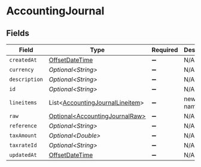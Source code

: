 # AccountingJournal


## Fields

| Field                                                                                     | Type                                                                                      | Required                                                                                  | Description                                                                               |
| ----------------------------------------------------------------------------------------- | ----------------------------------------------------------------------------------------- | ----------------------------------------------------------------------------------------- | ----------------------------------------------------------------------------------------- |
| `createdAt`                                                                               | [OffsetDateTime](https://docs.oracle.com/javase/8/docs/api/java/time/OffsetDateTime.html) | :heavy_minus_sign:                                                                        | N/A                                                                                       |
| `currency`                                                                                | *Optional\<String>*                                                                       | :heavy_minus_sign:                                                                        | N/A                                                                                       |
| `description`                                                                             | *Optional\<String>*                                                                       | :heavy_minus_sign:                                                                        | N/A                                                                                       |
| `id`                                                                                      | *Optional\<String>*                                                                       | :heavy_minus_sign:                                                                        | N/A                                                                                       |
| `lineitems`                                                                               | List\<[AccountingJournalLineitem](../../models/shared/AccountingJournalLineitem.md)>      | :heavy_minus_sign:                                                                        | new field name                                                                            |
| `raw`                                                                                     | [Optional\<AccountingJournalRaw>](../../models/shared/AccountingJournalRaw.md)            | :heavy_minus_sign:                                                                        | N/A                                                                                       |
| `reference`                                                                               | *Optional\<String>*                                                                       | :heavy_minus_sign:                                                                        | N/A                                                                                       |
| `taxAmount`                                                                               | *Optional\<Double>*                                                                       | :heavy_minus_sign:                                                                        | N/A                                                                                       |
| `taxrateId`                                                                               | *Optional\<String>*                                                                       | :heavy_minus_sign:                                                                        | N/A                                                                                       |
| `updatedAt`                                                                               | [OffsetDateTime](https://docs.oracle.com/javase/8/docs/api/java/time/OffsetDateTime.html) | :heavy_minus_sign:                                                                        | N/A                                                                                       |